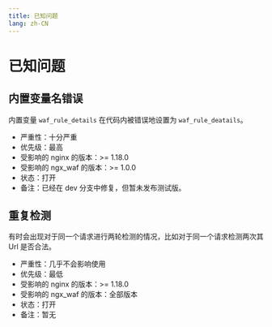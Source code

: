 ```yaml
---
title: 已知问题
lang: zh-CN
---
```


# 已知问题

## 内置变量名错误

内置变量 `waf_rule_details` 在代码内被错误地设置为 `waf_rule_deatails`。

* 严重性：十分严重
* 优先级：最高
* 受影响的 nginx 的版本：>= 1.18.0
* 受影响的 ngx_waf 的版本：>= 1.0.0
* 状态：打开
* 备注：已经在 dev 分支中修复，但暂未发布测试版。

## 重复检测

有时会出现对于同一个请求进行两轮检测的情况，比如对于同一个请求检测两次其 Url 是否合法。

* 严重性：几乎不会影响使用
* 优先级：最低
* 受影响的 nginx 的版本：>= 1.18.0
* 受影响的 ngx_waf 的版本：全部版本
* 状态：打开
* 备注：暂无